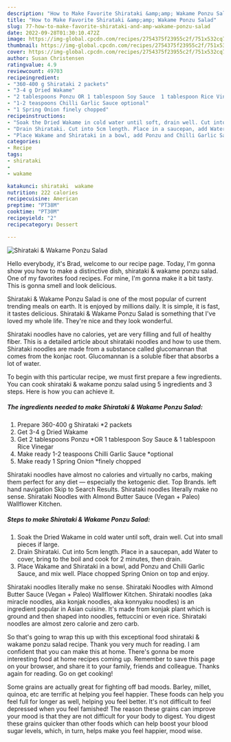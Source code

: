 ```yaml
---
description: "How to Make Favorite Shirataki &amp;amp; Wakame Ponzu Salad"
title: "How to Make Favorite Shirataki &amp;amp; Wakame Ponzu Salad"
slug: 77-how-to-make-favorite-shirataki-and-amp-wakame-ponzu-salad
date: 2022-09-28T01:30:10.472Z
image: https://img-global.cpcdn.com/recipes/2754375f23955c2f/751x532cq70/shirataki-wakame-ponzu-salad-recipe-main-photo.jpg
thumbnail: https://img-global.cpcdn.com/recipes/2754375f23955c2f/751x532cq70/shirataki-wakame-ponzu-salad-recipe-main-photo.jpg
cover: https://img-global.cpcdn.com/recipes/2754375f23955c2f/751x532cq70/shirataki-wakame-ponzu-salad-recipe-main-photo.jpg
author: Susan Christensen
ratingvalue: 4.9
reviewcount: 49703
recipeingredient:
- "360-400 g Shirataki 2 packets"
- "3-4 g Dried Wakame"
- "2 tablespoons Ponzu OR 1 tablespoon Soy Sauce  1 tablespoon Rice Vinegar"
- "1-2 teaspoons Chilli Garlic Sauce optional"
- "1 Spring Onion finely chopped"
recipeinstructions:
- "Soak the Dried Wakame in cold water until soft, drain well. Cut into small pieces if large."
- "Drain Shirataki. Cut into 5cm length. Place in a saucepan, add Water to cover, bring to the boil and cook for 2 minutes, then drain."
- "Place Wakame and Shirataki in a bowl, add Ponzu and Chilli Garlic Sauce, and mix well. Place chopped Spring Onion on top and enjoy."
categories:
- Recipe
tags:
- shirataki
- 
- wakame

katakunci: shirataki  wakame 
nutrition: 222 calories
recipecuisine: American
preptime: "PT38M"
cooktime: "PT30M"
recipeyield: "2"
recipecategory: Dessert

---
```



![Shirataki &amp; Wakame Ponzu Salad](https://img-global.cpcdn.com/recipes/2754375f23955c2f/751x532cq70/shirataki-wakame-ponzu-salad-recipe-main-photo.jpg)

Hello everybody, it's Brad, welcome to our recipe page. Today, I'm gonna show you how to make a distinctive dish, shirataki &amp; wakame ponzu salad. One of my favorites food recipes. For mine, I'm gonna make it a bit tasty. This is gonna smell and look delicious.

Shirataki &amp; Wakame Ponzu Salad is one of the most popular of current trending meals on earth. It is enjoyed by millions daily. It is simple, it is fast, it tastes delicious. Shirataki &amp; Wakame Ponzu Salad is something that I've loved my whole life. They're nice and they look wonderful.

Shirataki noodles have no calories, yet are very filling and full of healthy fiber. This is a detailed article about shirataki noodles and how to use them. Shirataki noodles are made from a substance called glucomannan that comes from the konjac root. Glucomannan is a soluble fiber that absorbs a lot of water.


To begin with this particular recipe, we must first prepare a few ingredients. You can cook shirataki &amp; wakame ponzu salad using 5 ingredients and 3 steps. Here is how you can achieve it.

<!--inarticleads1-->

##### The ingredients needed to make Shirataki &amp; Wakame Ponzu Salad:

1. Prepare 360-400 g Shirataki *2 packets
1. Get 3-4 g Dried Wakame
1. Get 2 tablespoons Ponzu *OR 1 tablespoon Soy Sauce &amp; 1 tablespoon Rice Vinegar
1. Make ready 1-2 teaspoons Chilli Garlic Sauce *optional
1. Make ready 1 Spring Onion *finely chopped


Shirataki noodles have almost no calories and virtually no carbs, making them perfect for any diet — especially the ketogenic diet. Top Brands. left hand navigation Skip to Search Results. Shirataki noodles literally make no sense. Shirataki Noodles with Almond Butter Sauce (Vegan + Paleo) Wallflower Kitchen. 

<!--inarticleads2-->

##### Steps to make Shirataki &amp; Wakame Ponzu Salad:

1. Soak the Dried Wakame in cold water until soft, drain well. Cut into small pieces if large.
1. Drain Shirataki. Cut into 5cm length. Place in a saucepan, add Water to cover, bring to the boil and cook for 2 minutes, then drain.
1. Place Wakame and Shirataki in a bowl, add Ponzu and Chilli Garlic Sauce, and mix well. Place chopped Spring Onion on top and enjoy.


Shirataki noodles literally make no sense. Shirataki Noodles with Almond Butter Sauce (Vegan + Paleo) Wallflower Kitchen. Shirataki noodles (aka miracle noodles, aka konjak noodles, aka konnyaku noodles) is an ingredient popular in Asian cuisine. It&#39;s made from konjak plant which is ground and then shaped into noodles, fettuccini or even rice. Shirataki noodles are almost zero calorie and zero carb. 

So that's going to wrap this up with this exceptional food shirataki &amp; wakame ponzu salad recipe. Thank you very much for reading. I am confident that you can make this at home. There's gonna be more interesting food at home recipes coming up. Remember to save this page on your browser, and share it to your family, friends and colleague. Thanks again for reading. Go on get cooking!

Some grains are actually great for fighting off bad moods. Barley, millet, quinoa, etc are terrific at helping you feel happier. These foods can help you feel full for longer as well, helping you feel better. It's not difficult to feel depressed when you feel famished! The reason these grains can improve your mood is that they are not difficult for your body to digest. You digest these grains quicker than other foods which can help boost your blood sugar levels, which, in turn, helps make you feel happier, mood wise.
